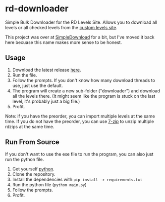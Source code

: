 # rd-downloader
Simple Bulk Downloader for the RD Levels Site. Allows you to download all levels or all checked levels from the [custom levels site](https://auburnsummer.github.io/rdlevels/).

This project was over at [SimpleDownload](https://github.com/huantianad/SimpleDownload) for a bit, but I've moved it back here becuase this name makes more sense to be honest.

## Usage
1. Download the latest release [here](https://github.com/huantianad/SimpleDownload/releases/).
2. Run the file.
3. Follow the prompts. If you don't know how many download threads to use, just use the default.
5. The program will create a new sub-folder ("downloader") and download all the levels there.
   (It might seem like the program is stuck on the last level, it's probably just a big file.)
5. Profit.

Note: if you have the preorder, you can import multiple levels at the same time.
If you do not have the preorder, you can use [7-zip](https://www.7-zip.org/) to unzip multiple rdzips at the same time.

## Run From Source
If you don't want to use the exe file to run the program, you can also just run the python file.
1. Get yourself [python](https://www.python.org/downloads/).
2. Clone the repository.
3. Install the dependencies with `pip install -r requirements.txt`
4. Run the python file (`python main.py`)
5. Follow the prompts.
6. Profit.
